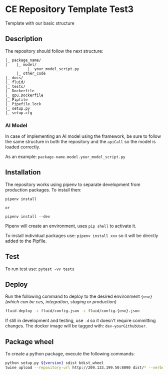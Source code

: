 # CE Repository Template Test3

Template with our basic structure

## Description

The repository should follow the next structure:
```
|_ package_name/
|    |_ model/
          |_ your_model_script.py
     |_ other_code
|_ docs/
|_ fluid/
|_ tests/
|_ Dockerfile
|_ gpu.Dockerfile
|_ Pipfile
|_ Pipefile.lock
|_ setup.py
|_ setup.cfg
```

### AI Model
In case of implementing an AI model using the framework, be sure to follow the same structure in both the repository 
and the `apiCall` so the model is loaded correctly.

As an example:
`package-name.model.your_model_script.py`

## Installation

The repository works using pipenv to separate development from production packages.
To install then:
```
pipenv install

or

pipenv install --dev
```
Pipenv will create an environment, uses `pip shell` to activate it.


To install individual packages use: `pipenv install xxx` so it will be directly
added to the Pipfile.

## Test
To run test use: `pytest -vv tests`

## Deploy

Run the following command to deploy to the desired environment `{env}` 
*(which can be ces, integration, staging or production)*

```bash
fluid-deploy -c fluid/config.json -c fluid/config.{env}.json
```

If still in development and testing, use `-d` so it doesn't require committing changes. 
The docker image will be tagged with: `dev-yourGithubUser`.

## Package wheel

To create a python package, execute the following commands:
``` bash
python setup.py ${version} sdist bdist_wheel
twine upload --repository-url http://209.133.199.50:8090 dist/* --verbose -u "$USER" -p "$PASS"
```
